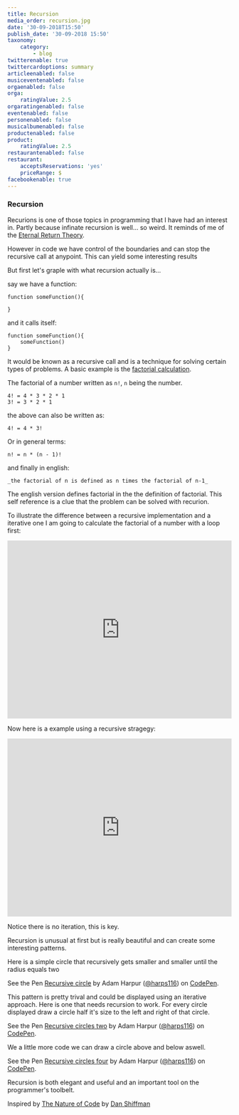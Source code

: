 ```yaml
---
title: Recursion
media_order: recursion.jpg
date: '30-09-2018T15:50'
publish_date: '30-09-2018 15:50'
taxonomy:
    category:
        - blog
twitterenable: true
twittercardoptions: summary
articleenabled: false
musiceventenabled: false
orgaenabled: false
orga:
    ratingValue: 2.5
orgaratingenabled: false
eventenabled: false
personenabled: false
musicalbumenabled: false
productenabled: false
product:
    ratingValue: 2.5
restaurantenabled: false
restaurant:
    acceptsReservations: 'yes'
    priceRange: $
facebookenable: true
---
```


### Recursion

Recurions  is one of those topics in programming that I have had an interest in. Partly because infinate recursion is well... so weird. It reminds of me of the [Eternal Return Theory](https://en.wikipedia.org/wiki/Eternal_return). 


However in code we have control of the boundaries and can stop the recursive call at anypoint. This can yield some interesting results

But first let's graple with what recursion actually is...

say we have a function:

```
function someFunction(){

}
```

and it calls itself:

```
function someFunction(){
	someFunction()
}
```

It would be known as a recursive call and is a technique for solving certain types of problems. A basic example is the [factorial calculation](https://en.wikipedia.org/wiki/Factorial).

The factorial of a number written as `n!`, `n` being the number.

```
4! = 4 * 3 * 2 * 1
3! = 3 * 2 * 1

```

the above can also be written as:

```
4! = 4 * 3!

```

Or in general terms:

```
n! = n * (n - 1)!

```

and finally in english:

```
_the factorial of n is defined as n times the factorial of n-1_

```

The english version defines factorial in the the definition of factorial. This self reference is a clue that the problem can be solved with recurion.

To illustrate the difference between a recursive implementation and a iterative one I am going to calculate the factorial of a number with a loop first:

<iframe height="400px" width="100%" src="https://repl.it/@harps116/iterative-factorial?lite=true" scrolling="no" frameborder="no" allowtransparency="true" allowfullscreen="true" sandbox="allow-forms allow-pointer-lock allow-popups allow-same-origin allow-scripts allow-modals"></iframe>

Now here is a example using a recursive stragegy:

<iframe height="400px" width="100%" src="https://repl.it/@harps116/recursive-factorial?lite=true" scrolling="no" frameborder="no" allowtransparency="true" allowfullscreen="true" sandbox="allow-forms allow-pointer-lock allow-popups allow-same-origin allow-scripts allow-modals"></iframe>

Notice there is no iteration, this is key. 

Recursion is unusual at first but is really beautiful and can create some interesting patterns.


Here is a simple circle that recursively gets smaller and smaller until the radius equals two

<p data-height="265" data-theme-id="0" data-slug-hash="aROOmX" data-default-tab="js,result" data-user="harps116" data-pen-title="Recursive circle" class="codepen">See the Pen <a href="https://codepen.io/harps116/pen/aROOmX/">Recursive circle</a> by Adam Harpur (<a href="https://codepen.io/harps116">@harps116</a>) on <a href="https://codepen.io">CodePen</a>.</p>
<script async src="https://static.codepen.io/assets/embed/ei.js"></script>

This pattern is pretty trival and could be displayed using an iterative approach. Here is one that needs recursion to work. For every circle displayed draw a circle half it's size to the left and right of that circle.

<p data-height="265" data-theme-id="0" data-slug-hash="xyGGge" data-default-tab="js,result" data-user="harps116" data-pen-title="Recursive circles two" class="codepen">See the Pen <a href="https://codepen.io/harps116/pen/xyGGge/">Recursive circles two</a> by Adam Harpur (<a href="https://codepen.io/harps116">@harps116</a>) on <a href="https://codepen.io">CodePen</a>.</p>
<script async src="https://static.codepen.io/assets/embed/ei.js"></script>

We a little more code we can draw a circle above and below aswell.

<p data-height="265" data-theme-id="0" data-slug-hash="QZbbGq" data-default-tab="js,result" data-user="harps116" data-pen-title="Recursive circles four" class="codepen">See the Pen <a href="https://codepen.io/harps116/pen/QZbbGq/">Recursive circles four</a> by Adam Harpur (<a href="https://codepen.io/harps116">@harps116</a>) on <a href="https://codepen.io">CodePen</a>.</p>
<script async src="https://static.codepen.io/assets/embed/ei.js"></script>


Recursion is both elegant and useful and an important tool on the programmer's toolbelt.

Inspired by [The Nature of Code](https://natureofcode.com/book/chapter-8-fractals/) by [Dan Shiffman](https://shiffman.net/)